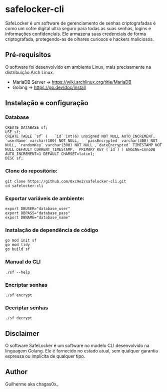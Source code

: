 # safelocker-cli
SafeLocker é um software de gerenciamento de senhas criptografadas é como um cofre digital ultra seguro para todas as suas senhas, logins e informações confidenciais. Ele armazena suas credenciais de forma criptografada, protegendo-as de olhares curiosos e hackers maliciosos.

## Pré-requisitos
O software foi desenvolvido em ambiente Linux, mais precisamente na distribuição Arch Linux.

- MariaDB Server -> https://wiki.archlinux.org/title/MariaDB
- Golang -> https://go.dev/doc/install

## Instalação e configuração
### Database
```
CREATE DATABASE sf;
USE sf;
CREATE TABLE `sf` (   `id` int(6) unsigned NOT NULL AUTO_INCREMENT,   `userName` varchar(100) NOT NULL,   `passEncrypted` varchar(300) NOT NULL, `randomKey` varchar(300) NOT NULL ,`dateEncrypted` TIMESTAMP NOT NULL DEFAULT CURRENT_TIMESTAMP,  PRIMARY KEY (`id`) ) ENGINE=InnoDB AUTO_INCREMENT=1 DEFAULT CHARSET=latin1;
DESC sf;
```

### Clone do repositório:
```
git clone https://github.com/0xc9e2/safelocker-cli.git
cd safelocker-cli
```

### Exportar variáveis de ambiente:
```
export DBUSER="database_user"
export DBPASS="database_pass"
export DBNAME="database_name"
```

### Instalação de dependência de código
```
go mod init sf
go mod tidy
go build sf
```
### Manual do CLI
```
./sf --help
```

### Encriptar senhas
```
./sf encrypt
```
### Decriptar senhas
```
./sf decrypt
```
## Disclaimer
O software SafeLocker é um software no modelo CLI desenvolvido na linguagem Golang. Ele é fornecido no estado atual, sem qualquer garantia expressa ou implícita de qualquer tipo.

## Author
Guilherme aka chagas0x_

